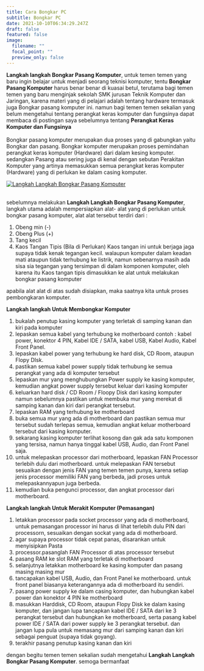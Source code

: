 ```yaml
---
title: Cara Bongkar PC
subtitle: Bongkar PC
date: 2021-10-10T06:34:29.247Z
draft: false
featured: false
image:
  filename: ""
  focal_point: ""
  preview_only: false
---
```

<!--StartFragment-->

**Langkah langkah Bongkar Pasang Komputer**, untuk temen temen yang baru ingin belajar untuk menjadi seorang teknisi komputer, tentu **Bongkar Pasang Komputer** harus benar benar di kuasai betul, terutama bagi temen temen yang baru menginjak sekolah SMK jurusan Teknik Komputer dan Jaringan, karena materi yang di pelajari adalah tentang hardware termasuk juga Bongkar pasang komputer ini. namun bagi temen temen sekalian yang belum mengetahui tentang perangkat keras komputer dan fungsinya dapat membaca di postingan saya sebelumnya tentang **Perangkat Keras Komputer dan Fungsinya**\
\
Bongkar pasang komputer merupakan dua proses yang di gabungkan yaitu Bongkar dan pasang. Bongkar komputer merupakan proses pemindahan perangkat keras komputer (Hardware) dari dalam kesing komputer. sedangkan Pasang atau sering juga di kenal dengan sebutan Perakitan Komputer yang artinya memasukkan semua perangkat keras komputer (Hardware) yang di perlukan ke dalam casing komputer.

[![Langkah Langkah Bongkar Pasang Komputer](https://1.bp.blogspot.com/-IwuNyRH5BTQ/Vv1M6cW7nUI/AAAAAAAAACA/7oOVjtRHnJAkXj_NGtcuI8mvX-Hig_ehA/s320/cara-memilih-spesifikasi-komputer-rakitan-yang-tepat.jpg "Langkah Langkah Bongkar Pasang Komputer")](https://1.bp.blogspot.com/-IwuNyRH5BTQ/Vv1M6cW7nUI/AAAAAAAAACA/7oOVjtRHnJAkXj_NGtcuI8mvX-Hig_ehA/s1600/cara-memilih-spesifikasi-komputer-rakitan-yang-tepat.jpg)

\
sebelumnya melakukan **Langkah Langkah Bongkar Pasang Komputer**, langkah utama adalah mempersiapkan alat- alat yang di perlukan untuk bongkar pasang komputer, alat alat tersebut terdiri dari :

1. Obeng min (-)
2. Obeng Plus (+)
3. Tang kecil
4. Kaos Tangan Tipis (Bila di Perlukan) Kaos tangan ini untuk berjaga jaga supaya tidak kenak tegangan kecil. walaupun komputer dalam keadan mati ataupun tidak terhubung ke listrik, namun sebenarnya masih ada sisa sia tegangan yang tersimpan di dalam komponen komputer, oleh karena itu Kaos tangan tipis dimasukkan ke alat untuk melakukan bongkar pasang komputer

apabila alat alat di atas sudah disiapkan, maka saatnya kita untuk proses pembongkaran komputer.



**Langkah langkah Untuk Membongkar Komputer**

1. bukalah penutup kasing komputer yang terletak di samping kanan dan kiri pada komputer
2. lepaskan semua kabel yang terhubung ke motherboard contoh : kabel power, konektor 4 PIN, Kabel IDE / SATA, kabel USB, Kabel Audio, Kabel Front Panel.
3. lepaskan kabel power yang terhubung ke hard disk, CD Room, ataupun Flopy DIsk.
4. pastikan semua kabel power supply tidak terhubung ke semua perangkat yang ada di komputer tersebut
5. lepaskan mur yang menghubungkan Power supply ke kasing komputer, kemudian angkat power supply tersebut keluar dari kasing komputer
6. keluarkan hard disk / CD Room / Floopy Disk dari kasing komputer namun sebelumnya pastikan untuk membuka mur yang merekat di samping kanan dan kiri dari perangkat tersebut.
7. lepaskan RAM yang terhubung ke motherboard
8. buka semua mur yang ada di motherboard dan pastikan semua mur tersebut sudah terlepas semua, kemudian angkat keluar motherboard tersebut dari kasing komputer.
9. sekarang kasing komputer terlihat kosong dan gak ada satu komponen yang tersisa, namun hanya tinggal kabel USB, Audio, dan Front Panel saja.
10. untuk melepaskan processor dari motherboard, lepaskan FAN Processor terlebih dulu dari motherboard. untuk melepaskan FAN tersebut sesuaikan dengan jenis FAN yang temen temen punya, karena setiap jenis processor memiliki FAN yang berbeda, jadi proses untuk melepaskannyapun juga berbeda.
11. kemudian buka pengunci processor, dan angkat processor dari motherboard.

**Langkah langkah Untuk Merakit Komputer (Pemasangan)**



1. letakkan processor pada socket processor yang ada di motherboard, untuk pemasangan processor ini harus di lihat terlebih dulu PIN dari processorn, sesuaikan dengan sockat yang ada di motherboard.
2. agar supaya processor tidak cepat panas, disarankan untuk menyisipkan Pasta 
3. processor.pasanglah FAN Processor di atas processor tersebut
4. pasang RAM ke slot RAM yang terletak di motherboard
5. selanjutnya letakkan motherboard ke kasing komputer dan pasang masing masing mur
6. tancapakan kabel USB, Audio, dan Front Panel ke motherboard. untuk front panel biasanya keterangannya ada di motherboard itu sendiri.
7. pasang power supply ke dalam casing komputer, dan hubungkan kabel power dan konektor 4 PIN ke motherboard
8. masukkan Harddisk, CD Room, ataupun Flopy Disk ke dalam kasing komputer, dan jangan lupa tancapkan kabel IDE / SATA dari ke 3 perangkat tersebut dan hubungkan ke motherboard, serta pasang kabel power IDE / SATA dari power supply ke 3 perangkat tersebut. dan jangan lupa pula untuk memasang mur dari samping kanan dan kiri sebagai penguat (supaya tidak goyang).
9. terakhir pasang penutup kasing kanan dan kiri

dengan begitu temen temen sekalian sudah mengetahui **Langkah Langkah Bongkar Pasang Komputer**. semoga bermanfaat

<!--EndFragment-->